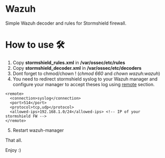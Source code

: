 # Wazuh
Simple Wazuh decoder and rules for Stormshield firewall.

# How to use 🛠️
1) Copy **stormshield_rules.xml** in **/var/ossec/etc/rules**
2) Copy **stormshield_decoder.xml** in **/var/ossec/etc/decoders**
3) Dont forget to chmod/chown ! (*chmod 660* and *chown wazuh:wazuh*)
4) You need to redirect stormshield syslog to your Wazuh manager and configure your manager to accept theses log using [remote](https://documentation.wazuh.com/current/user-manual/reference/ossec-conf/remote.html) section.
```
<remote>
  <connection>syslog</connection>
  <port>514</port>
  <protocol>tcp,udp</protocol>
  <allowed-ips>192.168.1.0/24</allowed-ips> <!-- IP of your stormshield FW -->
</remote>
```
5) Restart wazuh-manager

That all.

Enjoy :)
